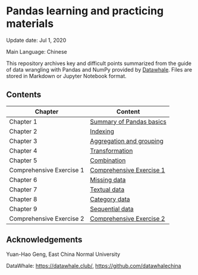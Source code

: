 # Pandas learning and practicing materials

Update date: Jul 1, 2020

Main Language: Chinese

This repository archives key and difficult points summarized from the guide of data wrangling with Pandas and NumPy provided by [Datawhale](https://github.com/datawhalechina/joyful-pandas). Files are stored in Markdown or Jupyter Notebook format. 

## Contents

| Chapter | Content |
| --- | --- |
| Chapter 1 | [Summary of Pandas basics](%E7%AC%AC%E4%B8%80%E7%AB%A0%E9%87%8D%E7%82%B9%E6%80%BB%E7%BB%93.md) |
| Chapter 2 | [Indexing](%E7%AC%AC%E4%BA%8C%E7%AB%A0%E9%87%8D%E7%82%B9%E6%80%BB%E7%BB%93.md) |
| Chapter 3 | [Aggregation and grouping](%E7%AC%AC%E4%B8%89%E7%AB%A0%E9%87%8D%E7%82%B9%E6%80%BB%E7%BB%93.md) |
| Chapter 4 | [Transformation](%E7%AC%AC%E5%9B%9B%E7%AB%A0%E9%87%8D%E7%82%B9%E6%80%BB%E7%BB%93.md) |
| Chapter 5 | [Combination](%E7%AC%AC%E4%BA%94%E7%AB%A0%E9%87%8D%E7%82%B9%E6%80%BB%E7%BB%93.md) | 
| Comprehensive Exercise 1 | [Comprehensive Exercise 1](%E7%BB%BC%E5%90%88%E7%BB%83%E4%B9%A0%E4%B8%8A.md) |
| Chapter 6 | [Missing data](%E7%AC%AC%E5%85%AD%E7%AB%A0%E9%87%8D%E7%82%B9%E6%80%BB%E7%BB%93.md) |
| Chapter 7 | [Textual data](%E7%AC%AC%E4%B8%83%E7%AB%A0%E9%87%8D%E7%82%B9%E6%80%BB%E7%BB%93.md) |
| Chapter 8 | [Category data](%E7%AC%AC%E5%85%AB%E7%AB%A0%E9%87%8D%E7%82%B9%E6%80%BB%E7%BB%93.md) |
| Chapter 9 | [Sequential data](%E7%AC%AC%E4%B9%9D%E7%AB%A0%E9%87%8D%E7%82%B9%E6%80%BB%E7%BB%93.md) |
| Comprehensive Exercise 2 | [Comprehensive Exercise 2](%E7%BB%BC%E5%90%88%E7%BB%83%E4%B9%A0%E4%B8%8B.md) |

## Acknowledgements

Yuan-Hao Geng, East China Normal University

DataWhale: https://datawhale.club/, https://github.com/datawhalechina
